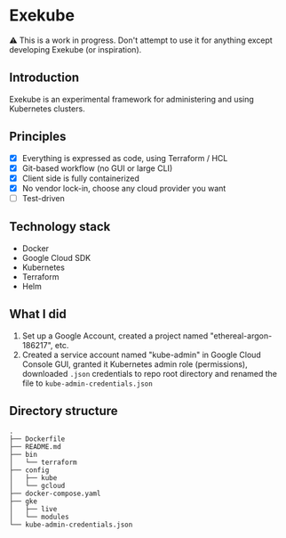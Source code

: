 # Exekube

⚠️ This is a work in progress. Don't attempt to use it for anything except developing Exekube (or inspiration).

## Introduction

Exekube is an experimental framework for administering and using Kubernetes clusters.

## Principles

- [x] Everything is expressed as code, using Terraform / HCL
- [x] Git-based workflow (no GUI or large CLI)
- [x] Client side is fully containerized
- [x] No vendor lock-in, choose any cloud provider you want
- [ ] Test-driven

## Technology stack

- Docker
- Google Cloud SDK
- Kubernetes
- Terraform
- Helm

## What I did

1. Set up a Google Account, created a project named "ethereal-argon-186217", etc.
2. Created a service account named "kube-admin" in Google Cloud Console GUI, granted it Kubernetes admin role (permissions), downloaded `.json` credentials to repo root directory and renamed the file to `kube-admin-credentials.json`

## Directory structure

```
.
├── Dockerfile
├── README.md
├── bin
│   └── terraform
├── config
│   ├── kube
│   └── gcloud
├── docker-compose.yaml
├── gke
│   ├── live
│   └── modules
└── kube-admin-credentials.json

```

